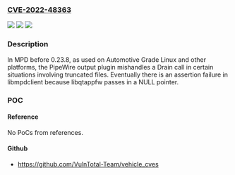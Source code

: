 ### [CVE-2022-48363](https://cve.mitre.org/cgi-bin/cvename.cgi?name=CVE-2022-48363)
![](https://img.shields.io/static/v1?label=Product&message=n%2Fa&color=blue)
![](https://img.shields.io/static/v1?label=Version&message=n%2Fa&color=blue)
![](https://img.shields.io/static/v1?label=Vulnerability&message=n%2Fa&color=brighgreen)

### Description

In MPD before 0.23.8, as used on Automotive Grade Linux and other platforms, the PipeWire output plugin mishandles a Drain call in certain situations involving truncated files. Eventually there is an assertion failure in libmpdclient because libqtappfw passes in a NULL pointer.

### POC

#### Reference
No PoCs from references.

#### Github
- https://github.com/VulnTotal-Team/vehicle_cves

